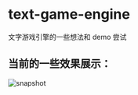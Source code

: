 # text-game-engine

文字游戏引擎的一些想法和 demo 尝试

## 当前的一些效果展示：

![snapshot](https://raw.githubusercontent.com/WhiteMinds/text-game-engine/master/assets/snapshot.png)
